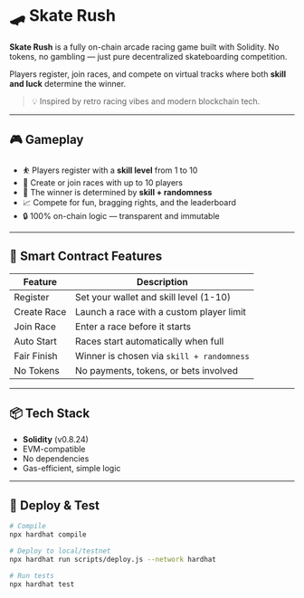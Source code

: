 # 🛹 Skate Rush        
        
**Skate Rush** is a fully on-chain arcade racing game built with Solidity. No tokens, no gambling — just pure decentralized skateboarding competition.      
     
Players register, join races, and compete on virtual tracks where both **skill and luck** determine the winner.    
        
> 💡 Inspired by retro racing vibes and modern blockchain tech.       
      
---     
     
## 🎮 Gameplay   
     
- ⛹️ Players register with a **skill level** from 1 to 10        
- 🏁 Create or join races with up to 10 players        
- 🎲 The winner is determined by **skill + randomness**     
- 📈 Compete for fun, bragging rights, and the leaderboard        
- 🔒 100% on-chain logic — transparent and immutable    
   
---   
   
## 🔧 Smart Contract Features   
   
| Feature        | Description                                       |
|----------------|---------------------------------------------------|
| Register       | Set your wallet and skill level (1-10)            |
| Create Race    | Launch a race with a custom player limit          |
| Join Race      | Enter a race before it starts                     |
| Auto Start     | Races start automatically when full               |
| Fair Finish    | Winner is chosen via `skill + randomness`         |
| No Tokens      | No payments, tokens, or bets involved             |
  
---

## 📦 Tech Stack

- **Solidity** (v0.8.24)
- EVM-compatible
- No dependencies
- Gas-efficient, simple logic

---

## 🚀 Deploy & Test

```bash
# Compile
npx hardhat compile

# Deploy to local/testnet
npx hardhat run scripts/deploy.js --network hardhat

# Run tests
npx hardhat test
